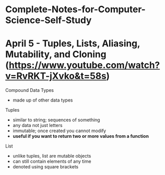 # Complete-Notes-for-Computer-Science-Self-Study

# April 5 - Tuples, Lists, Aliasing, Mutability, and Cloning (https://www.youtube.com/watch?v=RvRKT-jXvko&t=58s)


Compound Data Types
- made up of other data types

Tuples
- similar to string; sequences of something
- any data not just letters
- immutable; once created you cannot modify
- **useful if you want to return two or more values from a function**

List
- unlike tuples, list are mutable objects
- can still contain elements of any time
- denoted using square brackets

